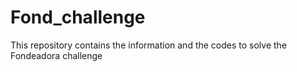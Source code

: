 # Fond_challenge
This repository contains the information and the codes to solve the Fondeadora challenge
